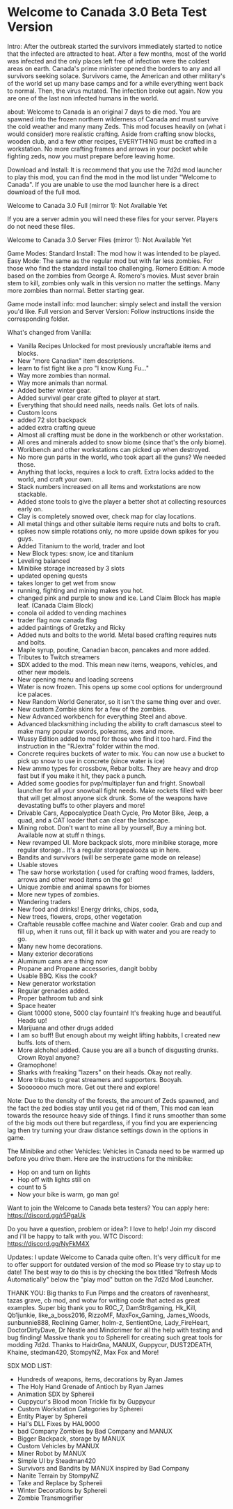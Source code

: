 # Welcome to Canada 3.0 Beta Test Version
Intro: After the outbreak started the survivors immediately started to notice that the infected are attracted to heat. After a few months, most of the world was infected and the only places left free of infection were the coldest areas on earth. Canada's prime minister opened the borders to any and all survivors seeking solace. Survivors came, the American and other military's of the world set up many base camps and for a while everything went back to normal. Then, the virus mutated. The infection broke out again. Now you are one of the last non infected humans in the world. 

about: Welcome to Canada is an original 7 days to die mod. You are spawned into the frozen northern wilderness of Canada and must survive the cold weather and many many Zeds. This mod focuses heavily on (what i would consider) more realistic crafting. Aside from crafting snow blocks, wooden club, and a few other recipes, EVERYTHING must be crafted in a workstation. No more crafting frames and arrows in your pocket while fighting zeds, now you must prepare before leaving home.



Download and Install: It is recommend that you use the 7d2d mod launcher to play this mod, you can find the mod in the mod list under "Welcome to Canada". If you are unable to use the mod launcher here is a direct download of the full mod. 

Welcome to Canada 3.0 Full (mirror 1): Not Available Yet

If you are a server admin you will need these files for your server. Players do not need these files.

Welcome to Canada 3.0 Server Files (mirror 1): Not Available Yet


Game Modes: 
Standard Install: The mod how it was intended to be played.
Easy Mode: The same as the regular mod but with far less zombies. For those who find the standard install too challenging. 
Romero Edition: A mode based on the zombies from George A. Romero's movies. Must sever brain stem to kill, zombies only walk in this version no matter the settings. Many more zombies than normal. Better starting gear. 

Game mode install info: 
mod launcher: simply select and install the version you'd like.
Full version and Server Version: Follow instructions inside the corresponding folder.



What's changed from Vanilla: 
- Vanilla Recipes Unlocked for most previously uncraftable items and blocks. 
- New "more Canadian" item descriptions.
- learn to fist fight like a pro "I know Kung Fu..."
- Way more zombies than normal.
- Way more animals than normal.
- Added better winter gear.
- Added survival gear crate gifted to player at start.
- Everything that should need nails, needs nails. Get lots of nails. 
- Custom Icons
- added 72 slot backpack
- added extra crafting queue 
- Almost all crafting must be done in the workbench or other workstation.
- All ores and minerals added to snow biome (since that's the only biome).
- Workbench and other workstations can picked up when destroyed.
- No more gun parts in the world, who took apart all the guns? We needed those.
- Anything that locks, requires a lock to craft. Extra locks added to the world, and craft your own.
- Stack numbers increased on all items and workstations are now stackable.
- Added stone tools to give the player a better shot at collecting resources early on.
- Clay is completely snowed over, check map for clay locations.
- All metal things and other suitable items require nuts and bolts to craft. 
- spikes now simple rotations only, no more upside down spikes for you guys.
- Added Titanium to the world, trader and loot
- New Block types: snow, ice and titanium
- Leveling balanced
- Minibike storage increased by 3 slots
- updated opening quests
- takes longer to get wet from snow
- running, fighting and mining makes you hot.
- changed pink and purple to snow and ice. Land Claim Block has maple leaf. (Canada Claim Block)
- conola oil added to vending machines
- trader flag now canada flag
- added paintings of Gretzky and Ricky
- Added nuts and bolts to the world. Metal based crafting requires nuts and bolts.
- Maple syrup, poutine, Canadian bacon, pancakes and more added.
- Tributes to Twitch streamers
- SDX added to the mod. This mean new items, weapons, vehicles, and other new models.
- New opening menu and loading screens
- Water is now frozen. This opens up some cool options for underground ice palaces. 
- New Random World Generator, so it isn't the same thing over and over. 
- New custom Zombie skins for a few of the zombies. 
- New Advanced workbench for everything Steel and above. 
- Advanced blacksmithing including the ability to craft damascus steel to make many popular swords, polearms, axes and more. 
- Wussy Edition added to mod for those who find it too hard. Find the instruction in the "RJextra" folder within the mod. 
- Concrete requires buckets of water to mix. You can now use a bucket to pick up snow to use in concrete (since water is ice)
- New ammo types for crossbow, Rebar bolts. They are heavy and drop fast but if you make it hit, they pack a punch. 
- Added some goodies for pvp/multiplayer fun and fright. Snowball launcher for all your snowball fight needs. Make rockets filled with beer that will get almost anyone sick drunk. Some of the weapons have devastating buffs to other players and more!
- Drivable Cars, Appocalyptice Death Cycle, Pro Motor Bike, Jeep, a quad, and a CAT loader that can clear the landscape.
- Mining robot. Don't want to mine all by yourself, Buy a mining bot. Available now at stuff n things. 
- New revamped UI. More backpack slots, more minibike storage, more regular storage.. It's a regular storagepalooza up in here. 
- Bandits and survivors (will be serperate game mode on release)
- Usable stoves
- The saw horse workstation ( used for crafting wood frames, ladders, arrows and other wood items on the go! 
- Unique zombie and animal spawns for biomes
- More new types of zombies.
- Wandering traders
- New food and drinks! Energy drinks, chips, soda, 
- New trees, flowers, crops, other vegetation
- Craftable reusable coffee machine and Water cooler. Grab and cup and fill up, when it runs out, fill it back up with water and you are ready to go. 
- Many new home decorations. 
- Many exterior decorations
- Aluminum cans are a thing now
- Propane and Propane accessories, dangit bobby
- Usable BBQ. Kiss the cook?
- New generator workstation
- Regular grenades added.
- Proper bathroom tub and sink
- Space heater
- Giant 10000 stone, 5000 clay fountain! It's freaking huge and beautiful. Heads up! 
- Marijuana and other drugs added
- I am so buff! But enough about my weight lifting habbits, I created new buffs. lots of them.
- More alchohol added. Cause you are all a bunch of disgusting drunks. Crown Royal anyone?
- Gramophone! 
- Sharks with freaking "lazers" on their heads. Okay not really. 
- More tributes to great streamers and supporters. Booyah.
- Sooooooo much more. Get out there and explore! 

Note: Due to the density of the forests, the amount of Zeds spawned, and the fact the zed bodies stay until you get rid of them, This mod can lean towards the resource heavy side of things. I find it runs smoother than some of the big mods out there but regardless, if you find you are experiencing lag then try turning your draw distance settings down in the options in game.

The Minibike and other Vehicles: Vehicles in Canada need to be warmed up before you drive them. Here are the instructions for the minibike:
- Hop on and turn on lights
- Hop off with lights still on
- count to 5
- Now your bike is warm, go man go! 


Want to join the Welcome to Canada beta testers? You can apply here: https://discord.gg/r5PgaUk


Do you have a question, problem or idea?: I love to help! Join my discord and i'll be happy to talk with you. WTC Discord: https://discord.gg/NyFkM4X



Updates: I update Welcome to Canada quite often. It's very difficult for me to offer support for outdated version of the mod so Please try to stay up to date! The best way to do this is by checking the box titled "Refresh Mods Automatically" below the "play mod" button on the 7d2d Mod Launcher. 


THANK YOU: Big thanks to Fun Pimps and the creators of ravenhearst, tazas grave, cb mod, and wotw for writing code that acted as great examples. Super big thank you to R0C_7, DamStr8gaming, Hk_Kill, Qb1junkie, like_a_boss2016, RizzoMF, MaxFox_Gaming, James_Woods, sunbunnie888, Reclining Gamer, holm-z, SentientOne, Lady_FireHeart, DoctorDirtyDave, Dr Nestle and Mindcrimer for all the help with testing and bug finding! Massive thank you to SphereII for creating such great tools for modding 7d2d. Thanks to HaidrGna, MANUX, Guppycur, DUST2DEATH, Khaine, stedman420, StompyNZ, Max Fox and More!

SDX MOD LIST:
- Hundreds of weapons, items, decorations by Ryan James
- The Holy Hand Grenade of Antioch by Ryan James
- Animation SDX by Sphereii
- Guppycur's Blood moon Trickle fix by Guppycur
- Custom Workstation Categories by Sphereii
- Entity Player by Sphereii
- Hal's DLL Fixes by HAL9000
- bad Company Zombies by Bad Company and MANUX
- Bigger Backpack, storage by MANUX
- Custom Vehicles by MANUX
- Miner Robot by MANUX
- Simple UI by Steadman420
- Survivors and Bandits by MANUX inspired by Bad Company
- Nanite Terrain by StompyNZ
- Take and Replace by Sphereii
- Winter Decorations by Sphereii
- Zombie Transmogrifier